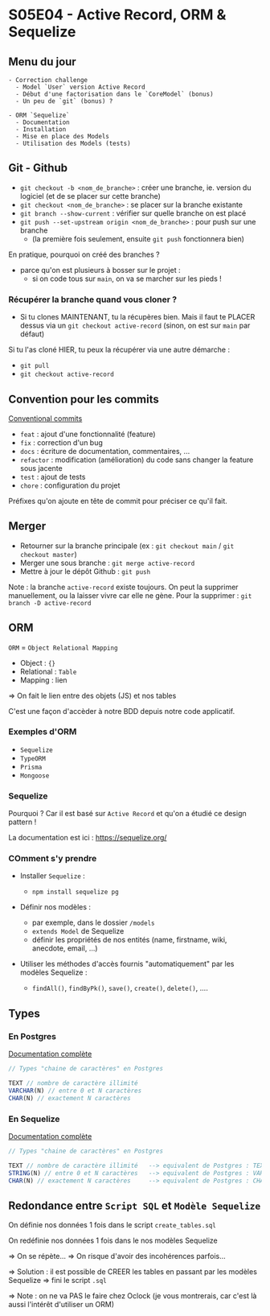 # S05E04 - Active Record, ORM & Sequelize

## Menu du jour 

```
- Correction challenge
  - Model `User` version Active Record
  - Début d'une factorisation dans le `CoreModel` (bonus)
  - Un peu de `git` (bonus) ?
 
- ORM `Sequelize`
  - Documentation
  - Installation
  - Mise en place des Models
  - Utilisation des Models (tests)
```


## Git - Github

- `git checkout -b <nom_de_branche>` : créer une branche, ie. version du logiciel (et de se placer sur cette branche)
- `git checkout <nom_de_branche>` : se placer sur la branche existante 
- `git branch --show-current` : vérifier sur quelle branche on est placé 
- `git push --set-upstream origin <nom_de_branche>` : pour push sur une branche 
  - (la première fois seulement, ensuite `git push` fonctionnera bien)

En pratique, pourquoi on créé des branches ? 
- parce qu'on est plusieurs à bosser sur le projet : 
  - si on code tous sur `main`, on va se marcher sur les pieds !


### Récupérer la branche quand vous cloner ?

- Si tu clones MAINTENANT, tu la récupères bien. Mais il faut te PLACER dessus via un `git checkout active-record` (sinon, on est sur `main` par défaut)

Si tu l'as cloné HIER, tu peux la récupérer via une autre démarche : 
- `git pull`
- `git checkout active-record`


## Convention pour les commits

[Conventional commits](https://www.conventionalcommits.org/en/v1.0.0/)

- `feat` : ajout d'une fonctionnalité (feature)
- `fix` : correction d'un bug
- `docs` : écriture de documentation, commentaires, ...
- `refactor` : modification (amélioration) du code sans changer la feature sous jacente
- `test` : ajout de tests
- `chore` : configuration du projet

Préfixes qu'on ajoute en tête de commit pour préciser ce qu'il fait.

## Merger

- Retourner sur la branche principale (ex : `git checkout main` / `git checkout master`)
- Merger une sous branche : `git merge active-record`
- Mettre à jour le dépôt Github : `git push`

Note : la branche `active-record` existe toujours. On peut la supprimer manuellement, ou la laisser vivre car elle ne gène. Pour la supprimer : `git branch -D active-record`


## ORM 

`ORM` = `Object Relational Mapping`

- Object : `{}`
- Relational : `Table`
- Mapping : lien

=> On fait le lien entre des objets (JS) et nos tables

C'est une façon d'accèder à notre BDD depuis notre code applicatif. 

### Exemples d'ORM

- `Sequelize`
- `TypeORM`
- `Prisma`
- `Mongoose`

### Sequelize

Pourquoi ? Car il est basé sur `Active Record` et qu'on a étudié ce design pattern ! 

La documentation est ici : https://sequelize.org/

### COmment s'y prendre 

- Installer `Sequelize` : 
  - `npm install sequelize pg`

- Définir nos modèles : 
  - par exemple, dans le dossier `/models`
  - `extends Model` de Sequelize
  - définir les propriétés de nos entités (name, firstname, wiki, anecdote, email, ...)

- Utiliser les méthodes d'accès fournis "automatiquement" par les modèles Sequelize : 
  - `findAll()`, `findByPk()`, `save()`, `create()`, `delete()`, ....



## Types

### En Postgres

[Documentation complète](https://www.postgresql.org/docs/current/datatype.html)

```js
// Types "chaine de caractères" en Postgres

TEXT // nombre de caractère illimité
VARCHAR(N) // entre 0 et N caractères
CHAR(N) // exactement N caractères

```

### En Sequelize

[Documentation complète](https://sequelize.org/docs/v7/models/data-types/)


```js
// Types "chaine de caractères" en Postgres

TEXT // nombre de caractère illimité   --> equivalent de Postgres : TEXT
STRING(N) // entre 0 et N caractères   --> equivalent de Postgres : VARCHAR   (pourquoi ? => on en sait rien :D !)
CHAR(N) // exactement N caractères     --> equivalent de Postgres : CHAR

```


## Redondance entre `Script SQL` et `Modèle Sequelize`

On définie nos données 1 fois dans le script `create_tables.sql`

On redéfinie nos données 1 fois dans le nos modèles Sequelize 

=> On se répète...
=> On risque d'avoir des incohérences parfois...

=> Solution : il est possible de CREER les tables en passant par les modèles Sequelize => fini le script `.sql`

=> Note : on ne va PAS le faire chez Oclock (je vous montrerais, car c'est là aussi l'intérêt d'utiliser un ORM)

